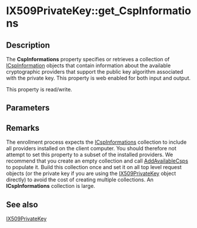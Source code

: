 # IX509PrivateKey::get_CspInformations

## Description

The **CspInformations** property specifies or retrieves a collection of [ICspInformation](https://learn.microsoft.com/windows/desktop/api/certenroll/nn-certenroll-icspinformation) objects that contain information about the available cryptographic providers that support the public key algorithm associated with the private key. This property is web enabled for both input and output.

This property is read/write.

## Parameters

## Remarks

The enrollment process expects the [ICspInformations](https://learn.microsoft.com/windows/desktop/api/certenroll/nn-certenroll-icspinformations) collection to include all providers installed on the client computer. You should therefore not attempt to set this property to a subset of the installed providers. We recommend that you create an empty collection and call [AddAvailableCsps](https://learn.microsoft.com/windows/desktop/api/certenroll/nf-certenroll-icspinformations-addavailablecsps) to populate it. Build this collection once and set it on all top level request objects (or the private key if you are using the [IX509PrivateKey](https://learn.microsoft.com/windows/desktop/api/certenroll/nn-certenroll-ix509privatekey) object directly) to avoid the cost of creating multiple collections. An **ICspInformations** collection is large.

## See also

[IX509PrivateKey](https://learn.microsoft.com/windows/desktop/api/certenroll/nn-certenroll-ix509privatekey)